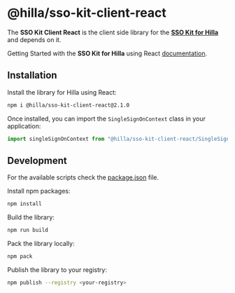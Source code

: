 # @hilla/sso-kit-client-react

The **SSO Kit Client React** is the client side library for the **[SSO Kit for Hilla](https://github.com/vaadin/sso-kit/tree/main/sso-kit-starter-hilla)** and depends on it.

Getting Started with the **SSO Kit for Hilla** using React [documentation](https://hilla.dev/docs/react/acceleration-kits/sso-kit/getting-started/#frontend).

## Installation

Install the library for Hilla using React:

```sh
npm i @hilla/sso-kit-client-react@2.1.0
```

Once installed, you can import the `SingleSignOnContext` class in your application:

```js
import singleSignOnContext from "@hilla/sso-kit-client-react/SingleSignOnContext.js";
```

## Development

For the available scripts check the [package.json](./package.json) file.

Install npm packages:

```sh
npm install
```

Build the library:

```sh
npm run build
```

Pack the library locally:

```sh
npm pack
```

Publish the library to your registry:

```sh
npm publish --registry <your-registry>
```
